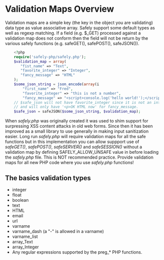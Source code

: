 
# Validation Maps Overview

Validation maps are a simple key (the key in the object you are validating) data type as value associative array.
Safely support some default types as well as regexp matching. If a field (e.g. $_GET) processed against a validation
map does not conform then the field will not be return by the various safely functions (e.g. safeGET(), safePOST(), safeJSON()).

```php
    <?php
    require('safely-php/safely.php');
    $validation_map = array(
       "fist_name" => "Text",
       "favorite_integer" => "Integer",
       "fancy_message" => "HTML"
    );
    $some_json_string = json_encode(array(i
        "first_name" => "Fred", 
        "favorite_integer" => "this is not a number", 
        "fancy_message" => "<script>console.log('hello world!');</script><p>OK HTHML now"));
    // $safe_json will not have favorite_integer since it is not an integer
    // and will only have '<p>OK HTML now' for fancy_message.
    $safe_json = safeJSON($some_json_string, $validation_map);
```

When _safely.php_ was originally created it was used to shim  support for surpressing XSS content attacks in old web forms.
Since then it has been improved as a small library to use generally in making input sanitization easier. Long run _safely.php_
will require validation maps for all the safe functions but in this implementation you can allow suppport use of *safeGET()*, *safePOST()*,
*safeSERVER()* and *safeSESSION()* without a validation map by defining SAFELY_ALLOW_UNSAFE value in before loading the _safely.php_
file.  This is NOT recommended practice. Provide validation maps for all new PHP code where you use _safely.php_ functions!

## The basics validation types

+ integer
+ float
+ boolean
+ text
+ HTML
+ email
+ url
+ varname
+ varname_dash (a "-" is allowed in a varname)
+ varname_list
+ array_Text
+ array_Integer
+ Any regular expressions supported by the preg_* PHP functions.





